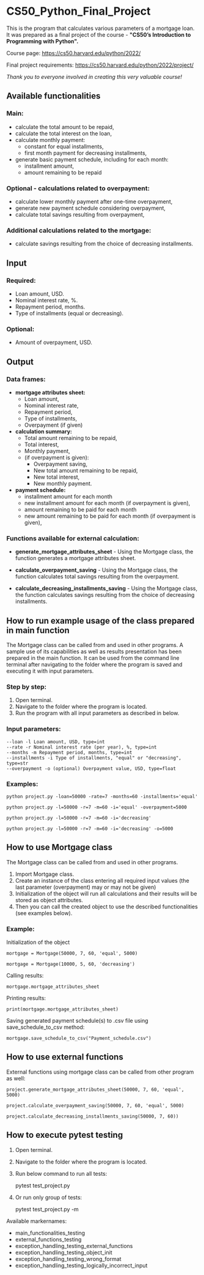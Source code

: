 # CS50_Python_Final_Project

This is the program that calculates various parameters of a mortgage loan. 
It was prepared as a final project of the course - **"CS50’s Introduction to Programming with Python".**  

Course page: 
https://cs50.harvard.edu/python/2022/

Final project requirements:
https://cs50.harvard.edu/python/2022/project/

_Thank you to everyone involved in creating this very valuable course!_ 

## Available functionalities
### Main:
- calculate the total amount to be repaid,
- calculate the total interest on the loan,
- calculate monthly payment:
  - constant for equal installments,
  - first month payment for decreasing installments,
- generate basic payment schedule, including for each month:
  - installment amount,
  - amount remaining to be repaid
### Optional - calculations related to overpayment:
- calculate lower monthly payment after one-time overpayment,
- generate new payment schedule considering overpayment,
- calculate total savings resulting from overpayment,

### Additional calculations related to the mortgage:
- calculate savings resulting from the choice of decreasing installments.

## Input
### Required:
- Loan amount, USD.
- Nominal interest rate, %.
- Repayment period, months.
- Type of installments (equal or decreasing).

### Optional:
- Amount of overpayment, USD.

## Output
### Data frames:
- **mortgage attributes sheet:**
  - Loan amount,
  - Nominal interest rate,
  - Repayment period,
  - Type of installments,
  - Overpayment (if given)
- **calculation summary:**
  - Total amount remaining to be repaid,
  - Total interest,
  - Monthly payment,
  - (if overpayment is given):
    - Overpayment saving,
    - New total amount remaining to be repaid,
    - New total interest,
    - New monthly payment.
- **payment schedule:**
  - installment amount for each month
  - new installment amount for each month (if overpayment is given),
  - amount remaining to be paid for each month
  - new amount remaining to be paid for each month (if overpayment is given),

### Functions available for external calculation:

- **generate_mortgage_attributes_sheet** - Using the Mortgage class, the function generates a mortgage attributes sheet.

- **calculate_overpayment_saving** - Using the Mortgage class, the function calculates total savings resulting from the overpayment.

- **calculate_decreasing_installments_saving** - Using the Mortgage class, the function calculates savings resulting from the choice of decreasing installments.

## How to run example usage of the class prepared in main function
The Mortgage class can be called from and used in other programs. 
A sample use of its capabilities as well as results presentation has been prepared 
in the main function. It can be used from the command line terminal after navigating 
to the folder where the program is saved and executing it with input parameters.

### Step by step:

1. Open terminal.
2. Navigate to the folder where the program is located.
3. Run the program with all input parameters as described in below.

### Input parameters:


    --loan -l Loan amount, USD, type=int
    --rate -r Nominal interest rate (per year), %, type=int
    --months -m Repayment period, months, type=int
    --installments -i Type of installments, "equal" or "decreasing", type=str
    --overpayment -o (optional) Overpayment value, USD, type=float


### Examples:

    python project.py -loan=50000 -rate=7 -months=60 -installments='equal'
    
    python project.py -l=50000 -r=7 -m=60 -i='equal' -overpayment=5000 
    
    python project.py -l=50000 -r=7 -m=60 -i='decreasing'
    
    python project.py -l=50000 -r=7 -m=60 -i='decreasing' -o=5000



## How to use Mortgage class
The Mortgage class can be called from and used in other programs. 

1. Import Mortgage class.
2. Create an instance of the class entering all required input values (the last parameter (overpayment) may or may not be given)
3. Initialization of the object will run all calculations and their results will be stored as object attributes.
4. Then you can call the created object to use the described functionalities (see examples below).

### Example:

Initialization of the object

    mortgage = Mortgage(50000, 7, 60, 'equal', 5000)

    mortgage = Mortgage(10000, 5, 60, 'decreasing')

Calling results:

    mortgage.mortgage_attributes_sheet

Printing results:

    print(mortgage.mortgage_attributes_sheet)

Saving generated payment schedule(s) to .csv file using save_schedule_to_csv method:

    mortgage.save_schedule_to_csv("Payment_schedule.csv")

## How to use external functions
External functions using mortgage class can be called from other program as well:

    project.generate_mortgage_attributes_sheet(50000, 7, 60, 'equal', 5000)

    project.calculate_overpayment_saving(50000, 7, 60, 'equal', 5000)

    project.calculate_decreasing_installments_saving(50000, 7, 60))

## How to execute pytest testing

1. Open terminal.
2. Navigate to the folder where the program is located.
3. Run below command to run all tests:


    pytest test_project.py

4. Or run only group of tests:
 

    pytest test_project.py -m <markername>

Available markernames:

- main_functionalities_testing
- external_functions_testing
- exception_handling_testing_external_functions
- exception_handling_testing_object_init
- exception_handling_testing_wrong_format
- exception_handling_testing_logically_incorrect_input
